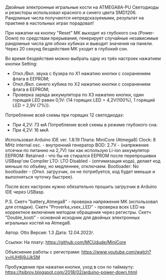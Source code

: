 Двойные электронные игральные кости на ATMEGA8A-PU
Светодиоды и резисторы использовал красного и синего цвета SMD1206.
Рандомные числа получаются непредсказуемыми, результат на практике в настольных играх порадовал!


При нажатии на кнопку "Reset" МК выходит из глубокого сна (Power-Down) по средствам прерывания,
генерирует случайные независимые рандомные числа для обоих кубиках и выводит значения на панели.
Через 20 секунд бездействия МК уходит в глубокий сон.

Во время бездействия можно выбрать одну из трёх настроек нажатием кнопки Setting:

- Откл./Вкл. звука с бузера по X1 нажатию кнопки с сохранением флага в EEPROM;
- Откл./Вкл. синего кубика по X2 нажатию кнопки с сохранением флага в EEPROM;
- Проверка заряда аккумулятора по X3 нажатию кнопки, один горящей LED равен 0,1V:
{14 горящих LED = 4,2V(100%), 1 горящий LED = 2,9V (7%)}.


Потребление всей схемы при горящих 12 светодиодах:
- При 4,2V: 73 мА
Потребление всей схемы в режиме глубокого сна:
- При 4,2V: 16 мкА



Использовал Arduino IDE ver. 1.8.19
Плата: MiniCore (Atmega8)
Clock: 8 MHz internal osc. - внутренний генератор
BOD: 2.7V - (напряжение отсечки по питанию на 2,7V) так как использую Li-ion аккумулятор
EEPROM: Retained - что бы не стирался EEPROM после перепрошивки USBasp'ом
Compiler LTO: LTO Disabled - (оптимизация кода), делает код меньше по объёму, но медленнее, отключаем.
Bootloader: No bootloader - (Откл. загрузчик, он не потребуется, код будет меньше и выполняться чуточку быстрее).

После всех настроек нужно обязательно прошить загрузчик в Arduino IDE через USBasp.

P.S.
Скетч "battery_Atmega8" - проверка напряжения МК (использовал для отладки).
Скетч "Proverka_vsex_LED" - проверка всех LED на корректное включение методом обращения через регистры.
Скетч "Double_kosti" - основной исходник для двойных электронных игральных костей на Atmega8.


Автор: Otto
Версия: 1.3
Дата: 12.04.2022г.


Ссылки:
На плату: https://github.com/MCUdude/MiniCore

Объяснение работы с регистрами: https://www.youtube.com/watch?v=HJH6j9JJkSM

Пробуждение при нажатии кнопки, уход в сон по таймауту: https://tsibrov.blogspot.com/2018/02/arduino-power-down.html
